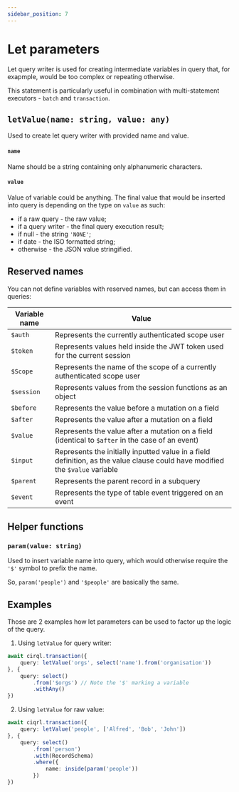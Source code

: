```yaml
---
sidebar_position: 7
---
```


# Let parameters
Let query writer is used for creating intermediate variables in query that, for exapmple, would be too complex or repeating otherwise.

This statement is particularly useful in combination with multi-statement executors - `batch` and `transaction`.

## `letValue(name: string, value: any)`
Used to create let query writer with provided name and value.

#### `name`
Name should be a string containing only alphanumeric characters.

#### `value`
Value of variable could be anything. The final value that would be inserted into query is depending on the type on `value` as such:
- if a raw query - the raw value;
- if a query writer - the final query execution result;
- if null - the string `'NONE'`;
- if date - the ISO formatted string;
- otherwise - the JSON value stringified.

## Reserved names
You can not define variables with reserved names, but can access them in queries:

| Variable name | Value      |
|-------------- | ---------- |
| `$auth`	    | Represents the currently authenticated scope user |
| `$token`	    | Represents values held inside the JWT token used for the current session |
| `$Scope`	    | Represents the name of the scope of a currently authenticated scope user |
| `$session`	| Represents values from the session functions as an object |
| `$before`	    | Represents the value before a mutation on a field |
| `$after`	    | Represents the value after a mutation on a field |
| `$value`	    | Represents the value after a mutation on a field (identical to `$after` in the case of an event) |
| `$input`	    | Represents the initially inputted value in a field definition, as the value clause could have modified the `$value` variable |
| `$parent`	    | Represents the parent record in a subquery |
| `$event`	    | Represents the type of table event triggered on an event |

## Helper functions

### `param(value: string)`
Used to insert variable name into query, which would otherwise require the `'$'` symbol to prefix the name.

So, `param('people')` and `'$people'` are basically the same.

## Examples
Those are 2 examples how let parameters can be used to factor up the logic of the query.

1. Using `letValue` for query writer:
```ts
await cirql.transaction({
	query: letValue('orgs', select('name').from('organisation'))
}, {
	query: select()
		.from('$orgs') // Note the '$' marking a variable
		.withAny()
})
```

2. Using `letValue` for raw value:
```ts
await ciqrl.transaction({
	query: letValue('people', ['Alfred', 'Bob', 'John'])
}, {
	query: select()
		.from('person')
		.with(RecordSchema)
		.where({
			name: inside(param('people'))
		})
})
```
